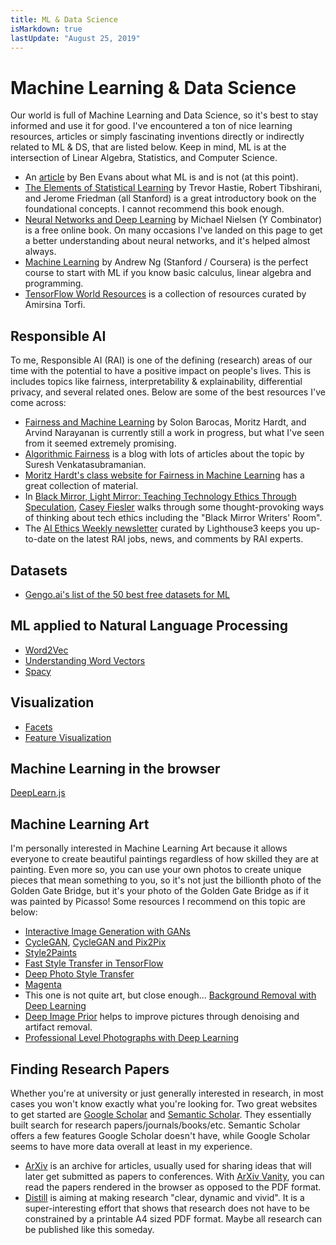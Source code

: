 ```yaml
---
title: ML & Data Science
isMarkdown: true
lastUpdate: "August 25, 2019"
---
```

# Machine Learning & Data Science

Our world is full of Machine Learning and Data Science, so it's best to stay informed and use it for good. I've encountered a ton of nice learning resources, articles or simply fascinating inventions directly or indirectly related to ML & DS, that are listed below. Keep in mind, ML is at the intersection of Linear Algebra, Statistics, and Computer Science.

- An [article](https://www.ben-evans.com/benedictevans/2018/06/22/ways-to-think-about-machine-learning-8nefy) by Ben Evans about what ML is and is not (at this point).
- [The Elements of Statistical Learning](https://web.stanford.edu/~hastie/ElemStatLearn/) by Trevor Hastie, Robert Tibshirani, and Jerome Friedman (all Stanford) is a great introductory book on the foundational concepts. I cannot recommend this book enough.
- [Neural Networks and Deep Learning](https://neuralnetworksanddeeplearning.com) by Michael Nielsen (Y Combinator) is a free online book. On many occasions I've landed on this page to get a better understanding about neural networks, and it's helped almost always.
- [Machine Learning](https://www.coursera.org/learn/machine-learning) by Andrew Ng (Stanford / Coursera) is the perfect course to start with ML if you know basic calculus, linear algebra and programming.
- [TensorFlow World Resources](http://tensorflow-world-resources.readthedocs.io/en/latest/) is a collection of resources curated by Amirsina Torfi.

## Responsible AI

To me, Responsible AI (RAI) is one of the defining (research) areas of our time with the potential to have a positive impact on people's lives. This is includes topics like fairness, interpretability & explainability, differential privacy, and several related ones. Below are some of the best resources I've come across:

- [Fairness and Machine Learning](https://fairmlbook.org/) by Solon Barocas, Moritz Hardt, and Arvind Narayanan is currently still a work in progress, but what I've seen from it seemed extremely promising.
- [Algorithmic Fairness](https://algorithmicfairness.wordpress.com/) is a blog with lots of articles about the topic by Suresh Venkatasubramanian.
- [Moritz Hardt's class website for Fairness in Machine Learning](https://fairmlclass.github.io/) has a great collection of material.
- In [Black Mirror, Light Mirror: Teaching Technology Ethics Through Speculation](https://howwegettonext.com/the-black-mirror-writers-room-teaching-technology-ethics-through-speculation-f1a9e2deccf4), [Casey Fiesler](https://caseyfiesler.com/about/) walks through some thought-provoking ways of thinking about tech ethics including the "Black Mirror Writers' Room". 
- The [AI Ethics Weekly newsletter](https://lighthouse3.com/newsletter/) curated by Lighthouse3 keeps you up-to-date on the latest RAI jobs, news, and comments by RAI experts.

## Datasets

- [Gengo.ai's list of the 50 best free datasets for ML](https://gengo.ai/articles/the-50-best-free-datasets-for-machine-learning/)

## ML applied to Natural Language Processing

- [Word2Vec](https://en.wikipedia.org/wiki/Word2vec)
- [Understanding Word Vectors](https://gist.github.com/aparrish/2f562e3737544cf29aaf1af30362f469)
- [Spacy](https://spacy.io)

## Visualization

- [Facets](https://github.com/PAIR-code/facets?utm_source=mybridge&utm_medium=blog&utm_campaign=read_more)
- [Feature Visualization](https://distill.pub/2017/feature-visualization/)

## Machine Learning in the browser

[DeepLearn.js](https://deeplearnjs.org/)

## Machine Learning Art

I'm personally interested in Machine Learning Art because it allows everyone to create beautiful paintings regardless of how skilled they are at painting. Even more so, you can use your own photos to create unique pieces that mean something to you, so it's not just the billionth photo of the Golden Gate Bridge, but it's your photo of the Golden Gate Bridge as if it was painted by Picasso! Some resources I recommend on this topic are below:

- [Interactive Image Generation with GANs](https://github.com/junyanz/iGAN)
- [CycleGAN](https://github.com/junyanz/CycleGAN?imm_mid=0f167c&cmp=em-data-na-na-newsltr_ai_20170508), [CycleGAN and Pix2Pix](https://github.com/junyanz/pytorch-CycleGAN-and-pix2pix?utm_source=mybridge&utm_medium=blog&utm_campaign=read_more)
- [Style2Paints](https://github.com/lllyasviel/style2paints)
- [Fast Style Transfer in TensorFlow](https://github.com/lengstrom/fast-style-transfer)
- [Deep Photo Style Transfer](https://github.com/luanfujun/deep-photo-styletransfer)
- [Magenta](https://magenta.tensorflow.org)
- This one is not quite art, but close enough... [Background Removal with Deep Learning](https://towardsdatascience.com/background-removal-with-deep-learning-c4f2104b3157)
- [Deep Image Prior](https://dmitryulyanov.github.io/deep_image_prior) helps to improve pictures through denoising and artifact removal.
- [Professional Level Photographs with Deep Learning](https://research.googleblog.com/2017/07/using-deep-learning-to-create.html)

## Finding Research Papers

Whether you're at university or just generally interested in research, in most cases you won't know exactly what you're looking for. Two great websites to get started are [Google Scholar](https://scholar.google.com) and [Semantic Scholar](https://semanticscholar.org). They essentially built search for research papers/journals/books/etc. Semantic Scholar offers a few features Google Scholar doesn't have, while Google Scholar seems to have more data overall at least in my experience.

- [ArXiv](https://arxiv.org) is an archive for articles, usually used for sharing ideas that will later get submitted as papers to conferences. With [ArXiv Vanity](https://www.arxiv-vanity.com/), you can read the papers rendered in the browser as opposed to the PDF format.
- [Distill](https://distill.pub/about/) is aiming at making research "clear, dynamic and vivid". It is a super-interesting effort that shows that research does not have to be constrained by a printable A4 sized PDF format. Maybe all research can be published like this someday.

